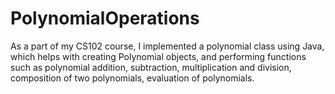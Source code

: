 # PolynomialOperations
As a part of my CS102 course, I implemented a polynomial class using Java, which helps with creating Polynomial objects, and performing functions such as polynomial addition, subtraction, 
multiplication and division, composition of two polynomials, evaluation of polynomials.
